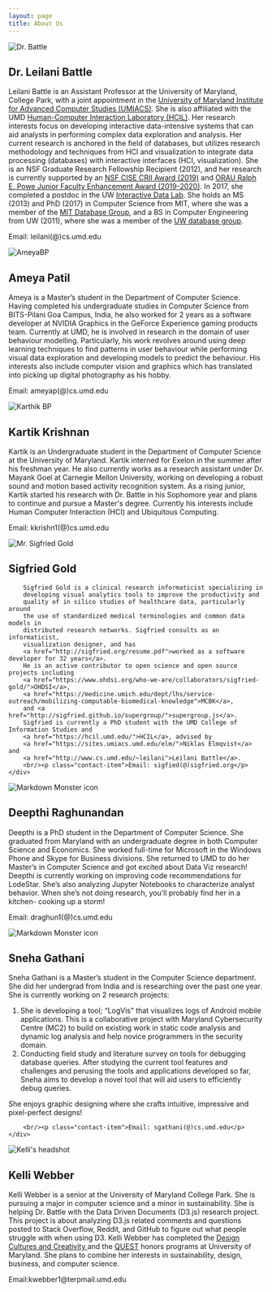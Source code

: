 ```yaml
---
layout: page
title: About Us
---
```


<div class="about-items">
    <div class="about-item-img">
        <img
            src="http://www.cs.umd.edu/~leilani/static/img/leilani_pp2.jpg"
            alt="Dr. Battle"/>
    </div>
    <div class="about-item-des">
    <h2 class="about-name">Dr. Leilani Battle</h2>
    Leilani Battle is an Assistant Professor at the University of Maryland, College Park, with a joint appointment in the <a href="http://www.umiacs.umd.edu/">University of Maryland Institute for Advanced Computer Studies (UMIACS)</a>. She is also affiliated with the UMD <a href="http://hcil.umd.edu/">Human-Computer Interaction Laboratory (HCIL)</a>. Her research interests focus on developing interactive data-intensive systems that can aid analysts in performing complex data exploration and analysis. Her current research is anchored in the field of databases, but utilizes research methodology and techniques from HCI and visualization to integrate data processing (databases) with interactive interfaces (HCI, visualization).
    She is an NSF Graduate Research Fellowship Recipient (2012), and her research is currently supported by an <a href="https://www.nsf.gov/awardsearch/showAward?AWD_ID=1850115">NSF CISE CRII Award (2019)</a> and <a href="https://www.orau.org/university-partnerships/member-grant-programs/powe/index.html">ORAU Ralph E. Powe Junior Faculty Enhancement Award (2019-2020)</a>. In 2017, she completed a postdoc in the UW <a href="http://idl.cs.washington.edu/">Interactive Data Lab</a>. She holds an MS (2013) and PhD (2017) in Computer Science from MIT, where she was a member of the <a href="http://db.csail.mit.edu/">MIT Database Group</a>, and a BS in Computer Engineering from UW (2011), where she was a member of the <a href="http://db.cs.washington.edu/">UW database group</a>.
    <br/><p class="contact-item">Email: leilani(@)cs.umd.edu</p>
    </div>
</div>


<div class="about-items">
    <div class="about-item-img">
        <img
            src="{{site.baseurl}}/public/ameya.jpg"
            alt="AmeyaBP"/>
    </div>
    <div class="about-item-des">
        <h2 class="about-name">Ameya Patil</h2>
        Ameya is a Master’s student in the Department of Computer Science. Having completed his undergraduate studies in Computer Science from BITS-Pilani Goa Campus, India, he also worked for 2 years as a software developer at NVIDIA Graphics in the GeForce Experience gaming products team. Currently at UMD, he is involved in research in the domain of user behaviour modelling. Particularly, his work revolves around using deep learning techniques to find patterns in user behaviour while performing visual data exploration and developing models to predict the behaviour. His interests also include computer vision and graphics which has translated into picking up digital photography as his hobby.
        <br/><p class="contact-item">Email: ameyap(@)cs.umd.edu</p>
    </div>
</div>

<div class="about-items">
    <div class="about-item-img">
        <img
            src="https://www.cs.umd.edu/sites/default/files/styles/medium/public/images/userpictures/me_6.jpg"
            alt="Karthik BP"/>
    </div>
    <div class="about-item-des">
        <h2 class="about-name">Kartik Krishnan</h2>
        Kartik is an Undergraduate student in the Department of Computer Science at the University of Maryland. Kartik interned for Exelon in the summer after his freshman year. He also currently works as a research assistant under Dr. Mayank Goel at Carnegie Mellon University, working on developing a robust sound and motion based activity recognition system. As a rising junior, Kartik started his research with Dr. Battle in his Sophomore year and plans to continue and pursue a Master's degree. Currently his interests include Human Computer Interaction (HCI) and Ubiquitous Computing. 
        <br/><p class="contact-item">Email: kkrishn1(@)cs.umd.edu</p>
    </div>
</div>

<div class="about-items">
    <div class="about-item-img">
        <img
            src="https://www.ohdsi.org/wp-content/uploads/2017/02/sigfried-head-400x400.jpg"
            alt="Mr. Sigfried Gold"/>
    </div>
    <div class="about-item-des">
        <h2 class="about-name">Sigfried Gold</h2>

        Sigfried Gold is a clinical research informaticist specializing in
        developing visual analytics tools to improve the productivity and
        quality of in silico studies of healthcare data, particularly around
        the use of standardized medical terminologies and common data models in
        distributed research networks. Sigfried consults as an informaticist,
        visualization designer, and has 
        <a href="http://sigfried.org/resume.pdf">worked as a software developer for 32 years</a>.
        He is an active contributor to open science and open source projects including
        <a href="https://www.ohdsi.org/who-we-are/collaborators/sigfried-gold/">OHDSI</a>,
        <a href="https://medicine.umich.edu/dept/lhs/service-outreach/mobilizing-computable-biomedical-knowledge">MCBK</a>,
        and <a href="http://sigfried.github.io/supergroup/">supergroup.js</a>. 
        Sigfried is currently a PhD student with the UMD College of Information Studies and
        <a href="https://hcil.umd.edu/">HCIL</a>, advised by 
        <a href="https://sites.umiacs.umd.edu/elm/">Niklas Elmqvist</a> and 
        <a href="http://www.cs.umd.edu/~leilani">Leilani Battle</a>.
        <br/><p class="contact-item">Email: sigfied(@)sigfried.org</p>
    </div>
</div>

<div class="about-items">
    <div class="about-item-img">
    <img
        src="{{site.baseurl}}/public/deepthi.jpg"
        alt="Markdown Monster icon"/>
    </div>
    <div class="about-item-des">
        <h2 class="about-name">Deepthi Raghunandan</h2>
        Deepthi is a PhD student in the Department of Computer Science. She graduated from Maryland with an undergraduate degree in both Computer Science and Economics. She worked full-time for Microsoft in the Windows Phone and Skype for Business divisions. She returned to UMD to do her Master’s in Computer Science and got excited about Data Viz research! Deepthi is currently working on improving code recommendations for LodeStar. She’s also analyzing Jupyter Notebooks to characterize analyst behavior. When she’s not doing research, you’ll probably find her in a kitchen- cooking up a storm!
        <br/><p class="contact-item">Email: draghun1(@)cs.umd.edu</p>
    </div>
</div>

<div class="about-items">
    <div class="about-item-img">
    <img
        src="{{site.baseurl}}/public/sneha.png"
        alt="Markdown Monster icon"/>
    </div>
    <div class="about-item-des">
        <h2 class="about-name">Sneha Gathani</h2>
        Sneha Gathani is a Master’s student in the Computer Science department. She did her undergrad from India and is researching over the past one year. She is currently working on 2 research projects:
<ol>
    <li>She is developing a tool; “LogVis” that visualizes logs of Android mobile applications. This is a collaborative project with Maryland Cybersecurity Centre (MC2) to build on existing work in static code analysis and dynamic log analysis and help novice programmers in the security domain.</li>
    <li>Conducting field study and literature survey on tools for debugging database queries. After studying the current tool features and challenges and perusing the tools and applications developed so far, Sneha aims to develop a novel tool that will aid users to efficiently debug queries.</li>
</ol>

She enjoys graphic designing where she crafts intuitive, impressive and pixel-perfect designs!

        <br/><p class="contact-item">Email: sgathani(@)cs.umd.edu</p>
    </div>
</div>

<div class="about-items">
    <div class="about-item-img">
    <img
        src="https://scontent-iad3-1.xx.fbcdn.net/v/t1.0-9/65846586_669703810144784_1777843300623974400_o.jpg?_nc_cat=110&_nc_oc=AQnXpnVmD0UXkS6uaICDcjGdg-Z8PLCRcDsM1tduGIMDZRvDVpZeavWLtzJAGQ8z3Ig&_nc_ht=scontent-iad3-1.xx&oh=346a7f37d945c2b1a999a3e42aa85d9d&oe=5DBB21A7"
        alt="Kelli's headshot"/>
    </div>
    <div class="about-item-des">
        <h2 class="about-name">Kelli Webber</h2>
        Kelli Webber is a senior at the University of Maryland College Park. She is pursuing a major in computer science and a minor in sustainability. She is helping Dr. Battle with the Data Driven Documents (D3.js) research project. This project is about analyzing D3.js related comments and questions posted to Stack Overflow, Reddit, and GitHub to figure out what people struggle with when using D3. Kelli Webber has completed the <a href="http://dcc.umd.edu/">Design Cultures and Creativity </a> and the <a href="https://www.rhsmith.umd.edu/programs/undergraduate-programs/academics/fellows-special-programs/quest">QUEST</a> honors programs at University of Maryland. She plans to combine her interests in sustainability, design, business, and computer science.
        <br/><p class="contact-item">Email:kwebber1@terpmail.umd.edu</p>
    </div>
</div>
